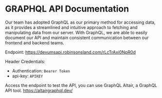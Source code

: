 # GRAPHQL API Documentation

Our team has adopted GraphQL as our primary method for accessing data, as it provides a streamlined and intuitive approach to fetching and manipulating data from our server. 
With GraphQL, we are able to easily document our API and maintain consistent communication between our frontend and backend teams.

Endpoint: https://devumsapi.robinsonsland.com/rLcTrAxi0NpR0d

Header Credentials:

- Authentication: `Bearer Token`
- api-key: `APIKEY`

Access the endpoint to test the API, you can use GraphQL Altair, a GraphQL API tool. https://altairgraphql.dev/

